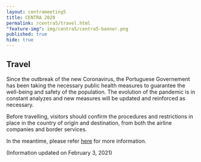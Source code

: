 ```yaml
---
layout: centrameeting5
title: CENTRA 2020
permalink: /centra5/travel.html
"feature-img": img/centra5/centra5-banner.png
published: true
hide: true
---
```


## Travel 
  

Since the outbreak of the new Coronavirus, the Portuguese Governement has been taking the necessary public health measures to guarantee the well-being and safety of the population. The evolution of the pandemic is in constant analyzes and new measures will be updated and reinforced as necessary.  

Before travelling, visitors should confirm the procedures and restrictions in place in the country of origin and destination, from both the airline companies and border services.  

In the meantime, please refer <a href="https://reopen.europa.eu/en">here</a> for more information.  

(Information updated on February 3, 2021)  

